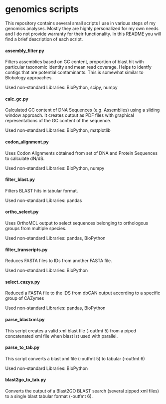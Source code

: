 genomics scripts
=========

This repository contains several small scripts I use in various steps of my genomics analyses. Mostly they are highly personalized for my own needs and I do not provide warranty for their functionality. In this README you will find a brief description of each script.


#### assembly_filter.py

Filters assemblies based on GC content, proportion of blast hit with particular taxonomic identity and mean read coverage.
Helps to identfy contigs that are potential contaminants. This is somewhat similar to Blobology approaches.

Used non-standard Libraries:
BioPython, scipy, numpy


#### calc_gc.py

Calculated GC content of DNA Sequences (e.g. Assemblies) using a sliding window approach. It creates output as PDF files with graphical representations of the GC content of the sequence.

Used non-standard Libraries:
BioPython, matplotlib

#### codon_alignment.py

Uses Codon Alignments obtained from set of DNA and Protein Sequences to calculate dN/dS.

Used non-standard Libraries:
BioPython, numpy

#### filter_blast.py

Filters BLAST hits in tabular format.

Used non-standard Libraries:
pandas

#### ortho_select.py

Uses OrthoMCL output to select sequences belonging to orthologous groups from multiple species.

Used non-standard Libraries:
pandas, BioPython

#### filter_transcripts.py

Reduces FASTA files to IDs from another FASTA file.

Used non-standard Libraries:
BioPython

#### select_cazys.py

Reduced a FASTA file to the IDS from dbCAN output according to a specific group of CAZymes

Used non-standard Libraries:
pandas, BioPython

#### parse_blastxml.py

This script creates a valid xml blast file (-outfmt 5) from a piped concatenated xml file when blast ist used with parallel.

#### parse_to_tab.py

This script converts a blast xml file (-outfmt 5) to tabular (-outfmt 6)

Used non-standard Libraries:
BioPython

#### blast2go_to_tab.py

Converts the output of a Blast2GO BLAST search (several zipped xml files) to a single blast tabular format (-outfmt 6).



